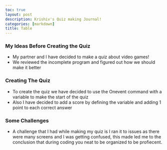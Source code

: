 ```yaml
---
toc: true
layout: post
description: Krishiv's Quiz making Journal!
categories: [markdown]
title: Table 
---
```


### My Ideas Before Creating the Quiz

- My partner and I have decided to make a quiz about video games!
- We reviewed the incomplete program and figured out how we should make it better 

### Creating The Quiz 
- To create the quiz we have decided to use the Onevent  command with a variable to make the start of the quiz
- Also I have decided to add a score by defining the variable and adding 1 point to each correct answer

### Some Challenges
- A challenge that I had while making my quiz is I ran it to issues as there were many screens and I was getting confused, this made led me to the conclusion that during coding you neat to be organized to be profiecent.
